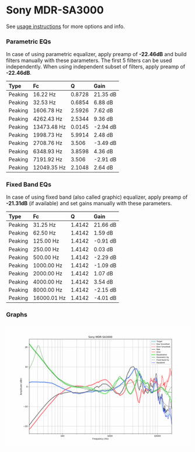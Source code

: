 # Sony MDR-SA3000
See [usage instructions](https://github.com/jaakkopasanen/AutoEq#usage) for more options and info.

### Parametric EQs
In case of using parametric equalizer, apply preamp of **-22.46dB** and build filters manually
with these parameters. The first 5 filters can be used independently.
When using independent subset of filters, apply preamp of **-22.46dB**.

| Type    | Fc          |      Q | Gain     |
|:--------|:------------|:-------|:---------|
| Peaking | 16.22 Hz    | 0.8728 | 21.35 dB |
| Peaking | 32.53 Hz    | 0.6854 | 6.88 dB  |
| Peaking | 1606.78 Hz  | 2.5926 | 7.62 dB  |
| Peaking | 4262.43 Hz  | 2.5344 | 9.36 dB  |
| Peaking | 13473.48 Hz | 0.0145 | -2.94 dB |
| Peaking | 1998.73 Hz  | 5.9914 | 2.48 dB  |
| Peaking | 2708.76 Hz  | 3.506  | -3.49 dB |
| Peaking | 6348.93 Hz  | 3.8598 | 4.36 dB  |
| Peaking | 7191.92 Hz  | 3.506  | -2.91 dB |
| Peaking | 12049.35 Hz | 2.1048 | 2.64 dB  |

### Fixed Band EQs
In case of using fixed band (also called graphic) equalizer, apply preamp of **-21.31dB**
(if available) and set gains manually with these parameters.

| Type    | Fc          |      Q | Gain     |
|:--------|:------------|:-------|:---------|
| Peaking | 31.25 Hz    | 1.4142 | 21.66 dB |
| Peaking | 62.50 Hz    | 1.4142 | 1.59 dB  |
| Peaking | 125.00 Hz   | 1.4142 | -0.91 dB |
| Peaking | 250.00 Hz   | 1.4142 | 0.03 dB  |
| Peaking | 500.00 Hz   | 1.4142 | -2.29 dB |
| Peaking | 1000.00 Hz  | 1.4142 | -1.09 dB |
| Peaking | 2000.00 Hz  | 1.4142 | 1.07 dB  |
| Peaking | 4000.00 Hz  | 1.4142 | 3.54 dB  |
| Peaking | 8000.00 Hz  | 1.4142 | -2.15 dB |
| Peaking | 16000.01 Hz | 1.4142 | -4.01 dB |

### Graphs
![](./Sony%20MDR-SA3000.png)